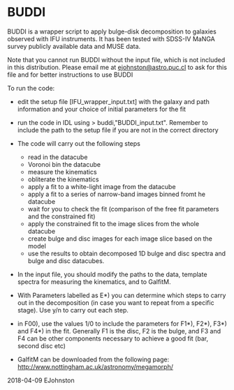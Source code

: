 # BUDDI

BUDDI is a wrapper script to apply bulge-disk decomposition to galaxies observed with IFU instruments. It has been tested with SDSS-IV MaNGA survey publicly available data and MUSE data.

Note that you cannot run BUDDI without the input file, which is not included in this distribution. Please email me at ejohnston@astro.puc.cl to ask for this file and for better instructions to use BUDDI

To run the code:
* edit the setup file [IFU_wrapper_input.txt] with the galaxy and path information and your choice of initial parameters for the fit
* run the code in IDL using > buddi,"BUDDI_input.txt". Remember to include the path to the setup file if you are not in the correct directory
* The code will carry out the following steps
	*  read in the datacube
	*  Voronoi bin the datacube
	*  measure the kinematics
	*  obliterate the kinematics
	*  apply a fit to a white-light image from the datacube
	*  apply a fit to a series of narrow-band images binned fromt he datacube
	*  wait for you to check the fit (comparison of the free fit parameters and the constrained fit)
	*  apply the constrained fit to the image slices from the whole datacube
	*  create bulge and disc images for each image slice based on the model
	*  use the results to obtain decomposed 1D bulge and disc spectra and bulge and disc datacubes.
	
* In the input file, you should modify the paths to the data, template spectra for measuring the kinematics, and to GalfitM. 
* With Parameters labelled as E*) you can determine which steps to carry out in the decomposition (in case you want to repeat from a specific stage). Use y/n to carry out each step.
* in F00), use the values 1/0 to include the parameters for F1*), F2*), F3*) and F4*) in the fit. Generally F1 is the disc, F2 is the bulge, and F3 and F4 can be other components necessary to achieve a good fit (bar, second disc etc)
* GalfitM can be downloaded from the following page: http://www.nottingham.ac.uk/astronomy/megamorph/
	
2018-04-09 EJohnston
